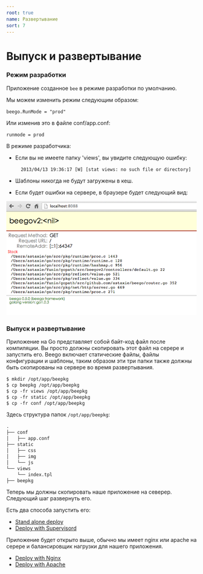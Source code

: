 ```yaml
---
root: true
name: Развертывание
sort: 7
---
```


# Выпуск и развертывание

### Режим разработки

Приложение созданное `bee` в режиме разработки по умолчанию.

Мы можем изменить режим следующим образом:

	beego.RunMode = "prod"

Или изменив это в файле conf/app.conf:

	runmode = prod


В режиме разработчика:

- Если вы не имеете папку 'views', вы увидите следующую ошибку:

		2013/04/13 19:36:17 [W] [stat views: no such file or directory]

- Шаблоны никогда не будут загружены в кеш.

- Если будет ошибки на сервере, в браузере будет следующий вид:

![](./../images/dev.png)

###  Выпуск и развертывание

Приложение на Go представляет собой байт-код файл после компиляции. Вы просто должны скопировать этот файл на серере и запустить его. Beego включает статические файлы, файлы конфигурации и шаблоны, таким образом эти три папки также должны быть скопированы на сервере во время развертывания.

	$ mkdir /opt/app/beepkg
	$ cp beepkg /opt/app/beepkg
	$ cp -fr views /opt/app/beepkg
	$ cp -fr static /opt/app/beepkg
	$ cp -fr conf /opt/app/beepkg

Здесь структура папок `/opt/app/beepkg`:

	.
	├── conf
	│   ├── app.conf
	├── static
	│   ├── css
	│   ├── img
	│   └── js
	└── views
	    └── index.tpl
	├── beepkg

Теперь мы должны скопировать наше приложение на северер. Следующий шаг развернуть его.

Есть два способа запустить его:

- [Stand alone deploy](./beego.md)
- [Deploy with Supervisord ](./supervisor.md)
	
Приложение будет открыто выше, обычно мы имеет nginx или apache на серере и балансировщик нагрузки для нашего приложения.

- [Deploy with Nginx](./nginx.md)
- [Deploy with Apache](./apache.md)
